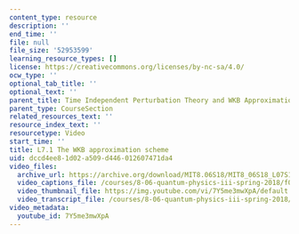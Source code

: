 ```yaml
---
content_type: resource
description: ''
end_time: ''
file: null
file_size: '52953599'
learning_resource_types: []
license: https://creativecommons.org/licenses/by-nc-sa/4.0/
ocw_type: ''
optional_tab_title: ''
optional_text: ''
parent_title: Time Independent Perturbation Theory and WKB Approximation
parent_type: CourseSection
related_resources_text: ''
resource_index_text: ''
resourcetype: Video
start_time: ''
title: L7.1 The WKB approximation scheme
uid: dccd4ee8-1d02-a509-d446-012607471da4
video_files:
  archive_url: https://archive.org/download/MIT8.06S18/MIT8_06S18_L07S1_300k.mp4
  video_captions_file: /courses/8-06-quantum-physics-iii-spring-2018/f0a3d04ecd4054bdbdb6be6fdbca67fc_7Y5me3mwXpA.vtt
  video_thumbnail_file: https://img.youtube.com/vi/7Y5me3mwXpA/default.jpg
  video_transcript_file: /courses/8-06-quantum-physics-iii-spring-2018/c10ab35e849b4f606c8aa929709e70d3_7Y5me3mwXpA.pdf
video_metadata:
  youtube_id: 7Y5me3mwXpA
---
```

